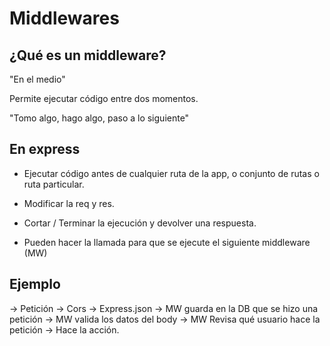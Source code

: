 # Middlewares 

## ¿Qué es un middleware?

"En el medio"

Permite ejecutar código entre dos momentos.

"Tomo algo, hago algo, paso a lo siguiente"

## En express

- Ejecutar código antes de cualquier ruta de la app, o conjunto de rutas o ruta particular.

- Modificar la req y res.

- Cortar / Terminar la ejecución y devolver una respuesta.

- Pueden hacer la llamada para que se ejecute el siguiente middleware (MW)

## Ejemplo

-> Petición -> Cors -> Express.json -> MW guarda en la DB que se hizo una petición -> MW valida los datos del body -> MW Revisa qué usuario hace la petición -> Hace la acción.